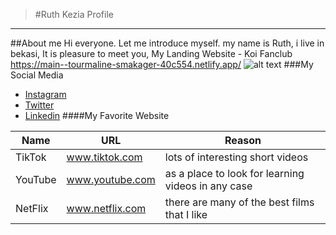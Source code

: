 >#Ruth Kezia Profile
---
##About me
Hi everyone. Let me introduce myself. my name is Ruth, i live in bekasi, It is pleasure to meet you, My Landing Website - Koi Fanclub
https://main--tourmaline-smakager-40c554.netlify.app/
![alt text](a.jpg)
###My Social Media
- [Instagram](https://www.instagram.com)
- [Twitter](https://www.twitter.com)
- [Linkedin](https://id.linkedin.com)
####My Favorite Website

| Name | URL | Reason |
| ----------- | ----------- | ----------- |
| TikTok | www.tiktok.com | lots of interesting short videos
| YouTube | www.youtube.com | as a place to look for learning videos in any case
| NetFlix | www.netflix.com | there are many of the best films that I like
